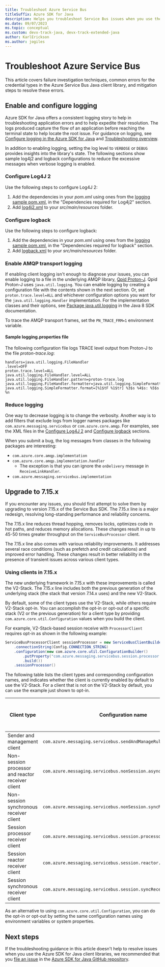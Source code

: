 ```yaml
---
title: Troubleshoot Azure Service Bus
titleSuffix: Azure SDK for Java
description: Helps you troubleshoot Service Bus issues when you use the Azure SDK for Java.
ms.date: 09/07/2023
ms.topic: conceptual
ms.custom: devx-track-java, devx-track-extended-java
author: KarlErickson
ms.author: jogiles
---
```


# Troubleshoot Azure Service Bus

This article covers failure investigation techniques, common errors for the credential types in the Azure Service Bus Java client library, and mitigation steps to resolve these errors.

## Enable and configure logging

Azure SDK for Java offers a consistent logging story to help in troubleshooting application errors and to help expedite their resolution. The logs produced capture the flow of an application before reaching the terminal state to help locate the root issue. For guidance on logging, see [Configure logging in the Azure SDK for Java](logging-overview.md) and [Troubleshooting overview](troubleshooting-overview.md).

In addition to enabling logging, setting the log level to `VERBOSE` or `DEBUG` provides insights into the library's state. The following sections show sample log4j2 and logback configurations to reduce the excessive messages when verbose logging is enabled.

### Configure Log4J 2

Use the following steps to configure Log4J 2:

1. Add the dependencies in your *pom.xml* using ones from the [logging sample pom.xml][LoggingPom], in the "Dependencies required for Log4j2" section.
1. Add [log4j2.xml](https://github.com/Azure/azure-sdk-for-java/tree/main/sdk/servicebus/azure-messaging-servicebus/docs/log4j2.xml) to your *src/main/resources* folder.

### Configure logback

Use the following steps to configure logback:

1. Add the dependencies in your *pom.xml* using ones from the [logging sample pom.xml][LoggingPom], in the "Dependencies required for logback" section.
1. Add [logback.xml](https://github.com/Azure/azure-sdk-for-java/tree/main/sdk/servicebus/azure-messaging-servicebus/docs/logback.xml) to your *src/main/resources* folder.

### Enable AMQP transport logging

If enabling client logging isn't enough to diagnose your issues, you can enable logging to a file in the underlying AMQP library, [Qpid Proton-J](https://qpid.apache.org/proton/). Qpid Proton-J uses `java.util.logging`. You can enable logging by creating a configuration file with the contents shown in the next section. Or, set `proton.trace.level=ALL` and whichever configuration options you want for the `java.util.logging.Handler` implementation. For the implementation classes and their options, see [Package java.util.logging](https://docs.oracle.com/javase/8/docs/api/java/util/logging/package-summary.html) in the Java 8 SDK documentation.

To trace the AMQP transport frames, set the `PN_TRACE_FRM=1` environment variable.

#### Sample logging.properties file

The following configuration file logs TRACE level output from Proton-J to the file *proton-trace.log*:

```properties
handlers=java.util.logging.FileHandler
.level=OFF
proton.trace.level=ALL
java.util.logging.FileHandler.level=ALL
java.util.logging.FileHandler.pattern=proton-trace.log
java.util.logging.FileHandler.formatter=java.util.logging.SimpleFormatter
java.util.logging.SimpleFormatter.format=[%1$tF %1$tr] %3$s %4$s: %5$s %n
```

### Reduce logging

One way to decrease logging is to change the verbosity. Another way is to add filters that exclude logs from logger names packages like `com.azure.messaging.servicebus` or `com.azure.core.amqp`. For examples, see the XML files in the [Configure Log4J 2](#configure-log4j-2) and [Configure logback](#configure-logback) sections.

When you submit a bug, the log messages from classes in the following packages are interesting:

* `com.azure.core.amqp.implementation`
* `com.azure.core.amqp.implementation.handler`
  * The exception is that you can ignore the `onDelivery` message in `ReceiveLinkHandler`.
* `com.azure.messaging.servicebus.implementation`

## Upgrade to 7.15.x

If you encounter any issues, you should first attempt to solve them by upgrading to version 7.15.x of the Service Bus SDK. The 7.15.x line is a major redesign, resolving long-standing performance and reliability concerns.

The 7.15.x line reduces thread hopping, removes locks, optimizes code in hot paths, and reduces memory allocations. These changes result in up to 45-50 times greater throughput on the `ServiceBusProcessor` client.

The 7.15.x line also comes with various reliability improvements. It addresses several race conditions (such as prefetch and credit calculations) and improved error handling. These changes result in better reliability in the presence of transient issues across various client types.

### Using clients in 7.15.x

The new underlying framework in 7.15.x with these improvements is called the V2-Stack. The 7.15.x line includes both the previous generation of the underlying stack (the stack that version 7.14.x uses) and the new V2-Stack.

By default, some of the client types use the V2-Stack, while others require V2-Stack opt-in. You can accomplish the opt-in or opt-out of a specific stack (V2 or the previous generation) for a client type by providing `com.azure.core.util.Configuration` values when you build the client.

For example, V2-Stack-based session receive with `ProcessorClient` requires opt-in as shown in the following example:

```java
ServiceBusProcessorClient sessionProcessor = new ServiceBusClientBuilder()
    .connectionString(Config.CONNECTION_STRING)
    .configuration(new com.azure.core.util.ConfigurationBuilder()
        .putProperty("com.azure.messaging.servicebus.session.processor.asyncReceive.v2", "true") // 'false' by default, opt-in for V2-Stack.
        .build())
    .sessionProcessor()
```

The following table lists the client types and corresponding configuration names, and indicates whether the client is currently enabled by default to use the V2-Stack. For a client that is not on the V2-Stack by default, you can use the example just shown to opt-in.

| Client type                                       | Configuration name                                                 | Is on V2-Stack by default? |
|---------------------------------------------------|--------------------------------------------------------------------|----------------------------|
| Sender and management client                      | `com.azure.messaging.servicebus.sendAndManageRules.v2`             | yes                        |
| Non-session processor and reactor receiver client | `com.azure.messaging.servicebus.nonSession.asyncReceive.v2`        | yes                        |
| Non-session synchronous receiver client           | `com.azure.messaging.servicebus.nonSession.syncReceive.v2`         | no                         |
| Session processor receiver client                 | `com.azure.messaging.servicebus.session.processor.asyncReceive.v2` | no                         |
| Session reactor receiver client                   | `com.azure.messaging.servicebus.session.reactor.asyncReceive.v2`   | no                         |
| Session synchronous receiver client               | `com.azure.messaging.servicebus.session.syncReceive.v2`            | no                         |

As an alternative to using `com.azure.core.util.Configuration`, you can do the opt-in or opt-out by setting the same configuration names using environment variables or system properties.

## Next steps

If the troubleshooting guidance in this article doesn't help to resolve issues when you use the Azure SDK for Java client libraries, we recommended that you [file an issue](https://github.com/Azure/azure-sdk-for-java/issues/new/choose) in the [Azure SDK for Java GitHub repository](https://github.com/Azure/azure-sdk-for-java).

<!-- LINKS -->
[LoggingPom]: https://github.com/Azure/azure-sdk-for-java/tree/main/sdk/servicebus/azure-messaging-servicebus/docs/pom.xml
